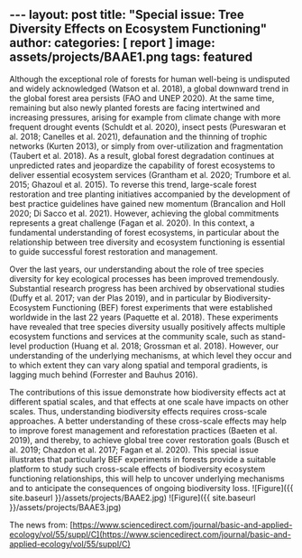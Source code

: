 ﻿﻿---
layout: post
title:  "Special issue: Tree Diversity Effects on Ecosystem Functioning"
author: 
categories: [ report ]
image: assets/projects/BAAE1.png
tags: featured
---

Although the exceptional role of forests for human well-being is undisputed and widely acknowledged (Watson et al. 2018), a global downward trend in the global forest area persists (FAO and UNEP 2020). At the same time, remaining but also newly planted forests are facing intertwined and increasing pressures, arising for example from climate change with more frequent drought events (Schuldt et al. 2020), insect pests (Pureswaran et al. 2018; Canelles et al. 2021), defaunation and the thinning of trophic networks (Kurten 2013), or simply from over-utilization and fragmentation (Taubert et al. 2018). As a result, global forest degradation continues at unpredicted rates and jeopardize the capability of forest ecosystems to deliver essential ecosystem services (Grantham et al. 2020; Trumbore et al. 2015; Ghazoul et al. 2015). To reverse this trend, large-scale forest restoration and tree planting initiatives accompanied by the development of best practice guidelines have gained new momentum (Brancalion and Holl 2020; Di Sacco et al. 2021). However, achieving the global commitments represents a great challenge (Fagan et al. 2020). In this context, a fundamental understanding of forest ecosystems, in particular about the relationship between tree diversity and ecosystem functioning is essential to guide successful forest restoration and management.

Over the last years, our understanding about the role of tree species diversity for key ecological processes has been improved tremendously. Substantial research progress has been archived by observational studies (Duffy et al. 2017; van der Plas 2019), and in particular by Biodiversity-Ecosystem Functioning (BEF) forest experiments that were established worldwide in the last 22 years (Paquette et al. 2018). These experiments have revealed that tree species diversity usually positively affects multiple ecosystem functions and services at the community scale, such as stand-level production (Huang et al. 2018; Grossman et al. 2018). However, our understanding of the underlying mechanisms, at which level they occur and to which extent they can vary along spatial and temporal gradients, is lagging much behind (Forrester and Bauhus 2016).

The contributions of this issue demonstrate how biodiversity effects act at different spatial scales, and that effects at one scale have impacts on other scales. Thus, understanding biodiversity effects requires cross-scale approaches. A better understanding of these cross-scale effects may help to improve forest management and reforestation practices (Baeten et al. 2019), and thereby, to achieve global tree cover restoration goals (Busch et al. 2019; Chazdon et al. 2017; Fagan et al. 2020). This special issue illustrates that particularly BEF experiments in forests provide a suitable platform to study such cross-scale effects of biodiversity ecosystem functioning relationships, this will help to uncover underlying mechanisms and to anticipate the consequences of ongoing biodiversity loss.
![Figure]({{ site.baseurl }}/assets/projects/BAAE2.jpg)
![Figure]({{ site.baseurl }}/assets/projects/BAAE3.jpg)

The news from: [https://www.sciencedirect.com/journal/basic-and-applied-ecology/vol/55/suppl/C](https://www.sciencedirect.com/journal/basic-and-applied-ecology/vol/55/suppl/C)